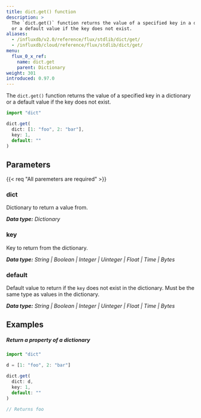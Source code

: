 ```yaml
---
title: dict.get() function
description: >
  The `dict.get()` function returns the value of a specified key in a dictionary
  or a default value if the key does not exist.
aliases:
  - /influxdb/v2.0/reference/flux/stdlib/dict/get/
  - /influxdb/cloud/reference/flux/stdlib/dict/get/
menu:
  flux_0_x_ref:
    name: dict.get
    parent: Dictionary
weight: 301
introduced: 0.97.0
---
```


The `dict.get()` function returns the value of a specified key in a dictionary
or a default value if the key does not exist.

```js
import "dict"

dict.get(
  dict: [1: "foo", 2: "bar"],
  key: 1,
  default: ""
)
```

## Parameters

<p>
  {{< req "All paremeters are required" >}}
</p>

### dict
Dictionary to return a value from.

_**Data type:** Dictionary_

### key
Key to return from the dictionary.

_**Data type:** String | Boolean | Integer | Uinteger | Float | Time | Bytes_

### default
Default value to return if the `key` does not exist in the dictionary.
Must be the same type as values in the dictionary.

_**Data type:** String | Boolean | Integer | Uinteger | Float | Time | Bytes_

## Examples

##### Return a property of a dictionary
```js
import "dict"

d = [1: "foo", 2: "bar"]

dict.get(
  dict: d,
  key: 1,
  default: ""
)

// Returns foo
```
